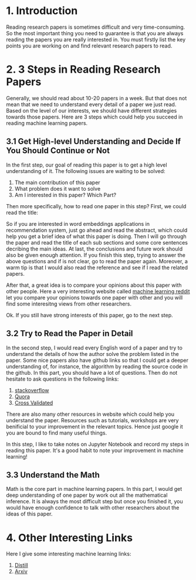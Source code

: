 # 1. Introduction

Reading research papers is sometimes difficult and very time-consuming. So the most important thing you need to guarantee is that you are 
always reading the papers you are really interested in. You must firstly list the key points you are working on and find relevant research
papers to read.

# 2. 3 Steps in Reading Research Papers

Generally, we should read about 10-20 papers in a week. But that does not mean that we need to understand every detail of a paper we just read. Based on the level of our interests, we should have different strategies towards those papers. Here are 3 steps which could help you succeed in reading machine learning papers.

## 3.1 Get High-level Understanding and Decide If You Should Continue or Not

In the first step, our goal of reading this paper is to get a high level understanding of it. The following issues are waiting to be solved:
1. The main contribution of this paper
2. What problem does it want to solve
3. Am I interested in this paper? Which Part?

Then more specifically, how to read one paper in this step? First, we could read the title:

So if you are interested in word embeddings applications in recommendation system, just go ahead and read the abstract, which could help you get a brief idea of what this paper is doing. Then I will go through the paper and read the title of each sub sections and some core sentences decribing the main ideas. At last, the conclusions and future work should also be given enough attention. If you finish this step, trying to answer the above questions and if is not clear, go to read the paper again. Moreover, a warm tip is that I would also read the reference and see if I read the related papers.

After that, a great idea is to compare your opinions about this paper with other people. Here a very interesting website called [machine learning reddit](https://www.reddit.com/r/MachineLearning/) let you compare your opinions towards one paper with other and you will find some interesitng views from other researchers.

Ok. If you still have strong interests of this paper, go to the next step.

## 3.2 Try to Read the Paper in Detail

In the second step, I would read every English word of a paper and try to understand the details of how the author solve the problem listed in the paper. Some nice papers also have github links so that I could get a deeper understanding of, for instance, the algorithm by reading the source code in the github. In this part, you should have a lot of questions. Then do not hesitate to ask questions in the following links:

1. [stackoverflow](https://stackoverflow.com/)
2. [Quora](https://www.quora.com/topic/Quora)
3. [Cross Validated](https://stats.stackexchange.com/)

There are also many other resources in website which could help you understand the paper. Resources such as tutorials, workshops are very benificial to your improvement in the relevant topics. Hence just google it you are bound to find many useful things.

In this step, I like to take notes on Jupyter Notebook and record my steps in reading this paper. It's a good habit to note your improvement in machine learning!

## 3.3 Understand the Math

Math is the core part in machine learning papers. In this part, I would get deep understanding of one paper by work out all the mathematical inference. It is always the most difficult step but once you finished it, you would have enough confidence to talk with other researchers about the ideas of this paper.

# 4. Other Interesting Links
Here I give some interesting machine learning links:

1. [Distill](https://distill.pub/)
2. [Arxiv](http://www.arxiv-sanity.com/)

